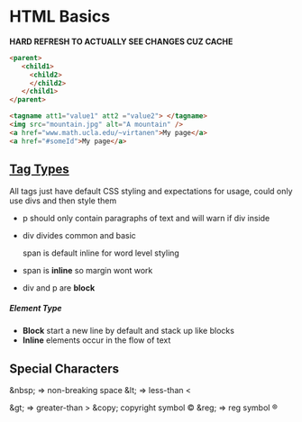 # HTML Basics

**HARD REFRESH TO ACTUALLY SEE CHANGES CUZ CACHE**

```html
<parent>
   <child1>
     <child2>
     </child2>
   </child1>
</parent>

<tagname att1="value1" att2 ="value2"> </tagname>
<img src="mountain.jpg" alt="A mountain" />
<a href="www.math.ucla.edu/~virtanen">My page</a>
<a href="#someId">My page</a>
```

## [Tag Types](https://html.spec.whatwg.org/multipage/sections.html)

All tags just have default CSS styling and expectations for usage, could only use divs and then style them

- <p> p should only contain paragraphs of text and will warn if div inside</p>

- <div> div divides common and basic </div>

  <span> span is default inline for word level styling</span>

- span is **inline** so margin wont work
- div and p are **block** 

##### Element Type

- **Block**  start a new line by default and stack up like blocks
- **Inline** elements occur in the flow of text

## Special Characters

\&nbsp; =>  non-breaking space
\&lt; => less-than <

\&gt; => greater-than >
\&copy; copyright symbol ©
\&reg; => reg symbol &reg;



